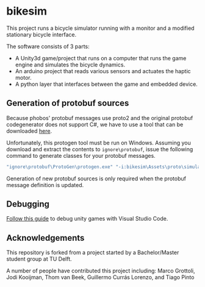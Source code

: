 # bikesim

This project runs a bicycle simulator running with a monitor and a modified
stationary bicycle interface.

The software consists of 3 parts:
 - A Unity3d game/project that runs on a computer that runs the game engine and
   simulates the bicycle dynamics.
 - An arduino project that reads various sensors and actuates the haptic motor.
 - A python layer that interfaces between the game and embedded device.

## Generation of protobuf sources

Because phobos' protobuf messages use proto2 and the original protobuf
codegenerator does not support C#, we have to use a tool that can be downloaded
[here](
https://storage.googleapis.com/google-code-archive-downloads/v2/code.google.com/protobuf-net/protobuf-net%20r668.zip).

Unfortunately, this protogen tool must be run on Windows. Assuming you download
and extract the contents to `ignore\protobuf`, issue the following command to
generate classes for your protobuf messages.

```cmd
"ignore\protobuf\ProtoGen\protogen.exe" "-i:bikesim\Assets\proto\simulation.proto" "-o:bikesim\Assets\Scripts\simulation.cs" "-ns:pb"
```

Generation of new protobuf sources is only required when the protobuf message
definition is updated.

## Debugging

[Follow this guide](https://code.visualstudio.com/docs/runtimes/unity) to debug
unity games with Visual Studio Code.

## Acknowledgements
This repository is forked from a project started by a Bachelor/Master student
group at TU Delft.

A number of people have contributed this project including:
Marco Grottoli, Jodi Kooijman, Thom van Beek, Guillermo Currás Lorenzo, and
Tiago Pinto
